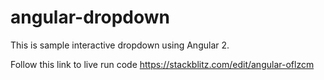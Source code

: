 # angular-dropdown

This is sample interactive dropdown using Angular 2.

Follow this link to live run code
https://stackblitz.com/edit/angular-oflzcm
